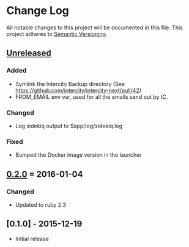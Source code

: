 # Change Log
All notable changes to this project will be documented in this file.
This project adheres to [Semantic Versioning](http://semver.org/).

## [Unreleased]

### Added
- Symlink the Intercity Backup directory (See https://github.com/intercity/intercity-next/pull/42)
- FROM_EMAIL env var, used for all the emails send out by IC.

### Changed
- Log sidekiq output to $app/log/sidekiq.log

### Fixed
- Bumped the Docker image version in the launcher

## [0.2.0] = 2016-01-04

### Changed

- Updated to ruby 2.3

## [0.1.0] - 2015-12-19

- Initial release

[Unreleased]: https://github.com/intercity/intercity-docker/compare/v0.2.0...HEAD
[0.2.0]: https://github.com/intercity/intercity-docker/compare/v0.1.0-beta...v0.2.0
